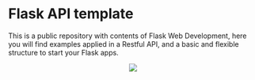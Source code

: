 # Flask API template
This is a public repository with contents of Flask Web Development, here you will find examples applied in a Restful API, and a basic and flexible structure to start your Flask apps.
<br />
<center>
    <img src='https://upload.wikimedia.org/wikipedia/commons/thumb/3/3c/Flask_logo.svg/1200px-Flask_logo.svg.png' />
</center>

